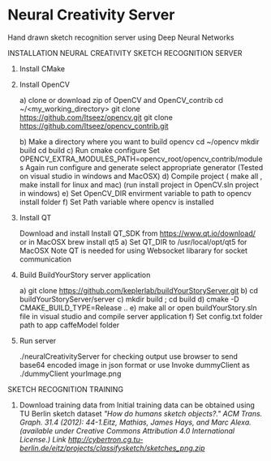 # Neural Creativity Server 
Hand drawn sketch recognition server using Deep Neural Networks


INSTALLATION NEURAL CREATIVITY SKETCH RECOGNITION SERVER

1) Install CMake

2) Install OpenCV


    a) clone or download zip of OpenCV and OpenCV_contrib
        cd ~/<my_working_directory>
        git clone https://github.com/Itseez/opencv.git
        git clone https://github.com/Itseez/opencv_contrib.git
    
    b) Make a directory where you want to build opencv 
        cd ~/opencv
        mkdir build
        cd build
    c) Run cmake configure 
        Set OPENCV_EXTRA_MODULES_PATH=opencv_root/opencv_contrib/modules
        Again run configure and generate 
        select appropriate generator (Tested on visual studio in windows and MacOSX)
    d) Compile project ( make all , make install for linux and mac)
        (run install project in OpenCV.sln project in windows)
    e) Set OpenCV_DIR envirment variable to path to opencv install folder 
    f) Set Path variable where opencv is installed 
    
3) Install QT 


    Download and install Install QT_SDK from https://www.qt.io/download/
    or in MacOSX brew install qt5 
    a) Set QT_DIR to /usr/local/opt/qt5 for MacOSX 
    Note QT is needed for using Websocket libarary for socket communication 
        
3) Build BuildYourStory server application

   a)  git clone https://github.com/keplerlab/buildYourStoryServer.git
   b)  cd buildYourStoryServer/server
   c)  mkdir build ; cd build
   d)  cmake -D CMAKE_BUILD_TYPE=Release ..
   e)  make all or open buildYourStory.sln file in visual studio and compile server application
   f)  Set config.txt folder path to app caffeModel folder 
   
4) Run server 

    ./neuralCreativityServer 
    for checking output use browser to send base64 encoded image in json format or use 
    Invoke dummyClient as 
    ./dummyClient yourImage.png 
    
   
   
SKETCH RECOGNITION TRAINING   

1) Download training data from 
Initial training data can be obtained using TU Berlin sketch dataset 
<i>"How do humans sketch objects?." ACM Trans. Graph. 31.4 (2012): 44-1.Eitz, Mathias, James Hays, and Marc Alexa. 
(available under Creative Commons Attribution 4.0 International License.) 
Link http://cybertron.cg.tu-berlin.de/eitz/projects/classifysketch/sketches_png.zip </i>







